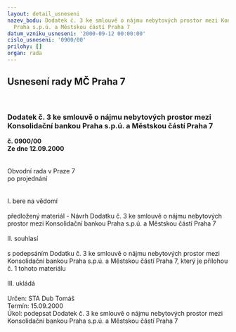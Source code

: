 ```yaml
---
layout: detail_usneseni
nazev_bodu: Dodatek č. 3 ke smlouvě o nájmu nebytových prostor mezi Konsolidační bankou
  Praha s.p.ú. a Městskou částí Praha 7
datum_vzniku_usneseni: '2000-09-12 00:00:00'
cislo_usneseni: '0900/00'
prilohy: []
organ: rada
---
```

<div id="ucUsn_pList" class="usn">
	<span><h2>Usnesení rady MČ Praha 7 </h2>
<br></span><div class="standBody">
<span><h3>Dodatek č. 3 ke smlouvě o nájmu nebytových prostor mezi Konsolidační bankou Praha s.p.ú. a Městskou částí Praha 7</h3></span><div class="center">
		<strong>č. 0900/00</strong><br>
	</div>
<div class="center">
		<strong>Ze dne 12.09.2000</strong><br><br>
	</div>     <br>Obvodní rada v Praze 7<br>po projednání<br><br><br>I.	bere na vědomí<br><br> předložený materiál - Návrh Dodatku č. 3 ke smlouvě o nájmu nebytových prostor mezi Konsolidační bankou Praha s.p.ú. a Městskou částí Praha 7<br><br>II.	souhlasí <br><br>s podepsáním Dodatku č. 3 ke smlouvě o nájmu nebytových prostor mezi Konsolidační bankou Praha s.p.ú. a Městskou částí Praha 7, který je přílohou č. 1 tohoto materiálu<br><br>III.	ukládá <br><br> Určen:	     	STA Dub Tomáš<br>Termín: 15.09.2000<br>Úkol:	podepsat Dodatek č. 3 ke smlouvě o nájmu nebytových prostor mezi Konsolidační bankou Praha s.p.ú. a  Městskou částí Praha 7<br> </div>
</div>